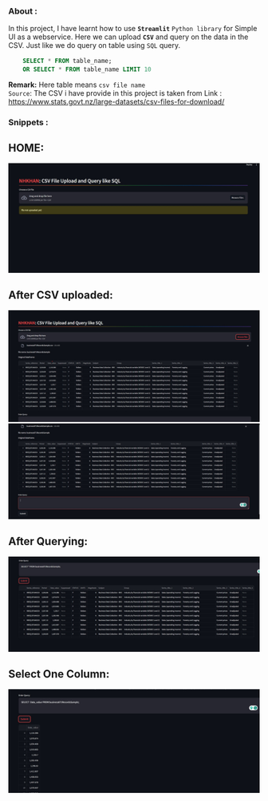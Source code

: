 ### About :
In this project,  I have learnt how to use **`Streamlit`** `Python library` for Simple UI as a webservice.
Here we can upload **`CSV`** and query on the data in the CSV. Just like we do query on table using `SQL` query.
```SQL
    SELECT * FROM table_name;
    OR SELECT * FROM table_name LIMIT 10
```
**Remark:** Here table means  `csv file name` <br>
`Source`: The CSV i have provide in this project is taken from 
Link : https://www.stats.govt.nz/large-datasets/csv-files-for-download/

### Snippets :
## HOME:
![image](./SS_APP/1_Home_beforeUploadingFile.jpg?raw=true)

## After CSV uploaded:
![image](./SS_APP/2_Home_AfterUploadingFile.jpg?raw=true)
![image](./SS_APP/3_Home_beforeQuery.jpg?raw=true)

## After Querying:
![image](./SS_APP/4_Home_AfterQUERY.jpg?raw=true)

## Select One Column:
![image](./SS_APP/5_Home_AfterONE_Col_QUERY.jpg?raw=true)

